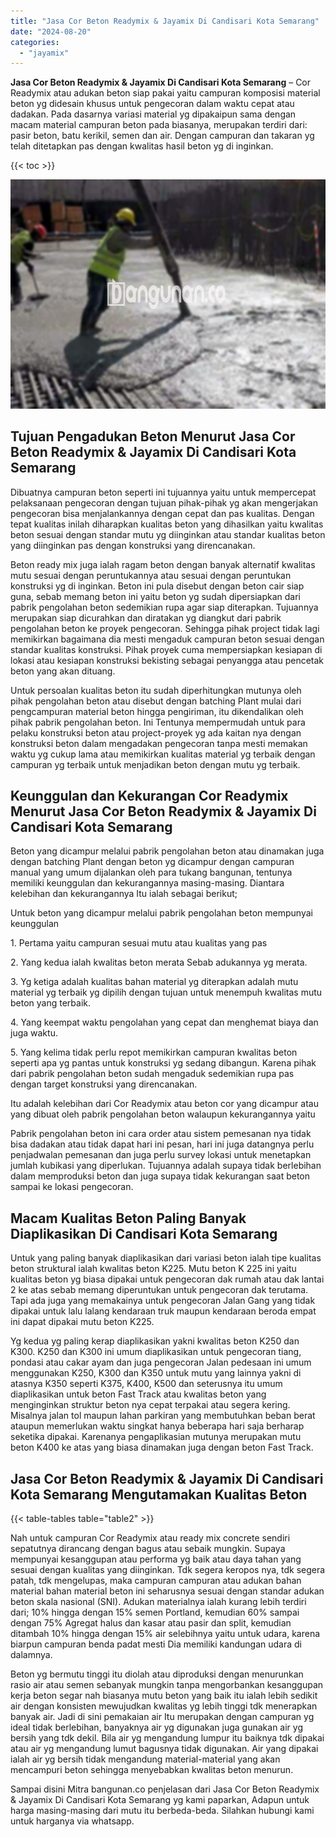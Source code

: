 ```yaml
---
title: "Jasa Cor Beton Readymix & Jayamix Di Candisari Kota Semarang"
date: "2024-08-20"
categories: 
  - "jayamix"
---
```


**Jasa Cor Beton Readymix & Jayamix Di Candisari Kota Semarang** – Cor Readymix atau adukan beton siap pakai yaitu campuran komposisi material beton yg didesain khusus untuk pengecoran dalam waktu cepat atau dadakan. Pada dasarnya variasi material yg dipakaipun sama dengan macam material campuran beton pada biasanya, merupakan terdiri dari: pasir beton, batu kerikil, semen dan air. Dengan campuran dan takaran yg telah ditetapkan pas dengan kwalitas hasil beton yg di inginkan.

{{< toc >}}

![Jasa Cor Beton Readymix & Jayamix Di Candisari Kota Semarang](/images/jasa-cor-readymix-50.png)

## Tujuan Pengadukan Beton Menurut Jasa Cor Beton Readymix & Jayamix Di Candisari Kota Semarang

Dibuatnya campuran beton seperti ini tujuannya yaitu untuk mempercepat pelaksanaan pengecoran dengan tujuan pihak-pihak yg akan mengerjakan pengecoran bisa menjalankannya dengan cepat dan pas kualitas. Dengan tepat kualitas inilah diharapkan kualitas beton yang dihasilkan yaitu kwalitas beton sesuai dengan standar mutu yg diinginkan atau standar kualitas beton yang diinginkan pas dengan konstruksi yang direncanakan.

Beton ready mix juga ialah ragam beton dengan banyak alternatif kwalitas mutu sesuai dengan peruntukannya atau sesuai dengan peruntukan konstruksi yg di inginkan. Beton ini pula disebut dengan beton cair siap guna, sebab memang beton ini yaitu beton yg sudah dipersiapkan dari pabrik pengolahan beton sedemikian rupa agar siap diterapkan. Tujuannya merupakan siap dicurahkan dan diratakan yg diangkut dari pabrik pengolahan beton ke proyek pengecoran. Sehingga pihak project tidak lagi memikirkan bagaimana dia mesti mengaduk campuran beton sesuai dengan standar kualitas konstruksi. Pihak proyek cuma mempersiapkan kesiapan di lokasi atau kesiapan konstruksi bekisting sebagai penyangga atau pencetak beton yang akan dituang.

Untuk persoalan kualitas beton itu sudah diperhitungkan mutunya oleh pihak pengolahan beton atau disebut dengan batching Plant mulai dari pengcampuran material beton hingga pengiriman, itu dikendalikan oleh pihak pabrik pengolahan beton. Ini Tentunya mempermudah untuk para pelaku konstruksi beton atau project-proyek yg ada kaitan nya dengan konstruksi beton dalam mengadakan pengecoran tanpa mesti memakan waktu yg cukup lama atau memikirkan kualitas material yg terbaik dengan campuran yg terbaik untuk menjadikan beton dengan mutu yg terbaik.

## Keunggulan dan Kekurangan Cor Readymix Menurut Jasa Cor Beton Readymix & Jayamix Di Candisari Kota Semarang

Beton yang dicampur melalui pabrik pengolahan beton atau dinamakan juga dengan batching Plant dengan beton yg dicampur dengan campuran manual yang umum dijalankan oleh para tukang bangunan, tentunya memiliki keunggulan dan kekurangannya masing-masing. Diantara kelebihan dan kekurangannya Itu ialah sebagai berikut;

Untuk beton yang dicampur melalui pabrik pengolahan beton mempunyai keunggulan

1\. Pertama yaitu campuran sesuai mutu atau kualitas yang pas

2\. Yang kedua ialah kwalitas beton merata Sebab adukannya yg merata.

3\. Yg ketiga adalah kualitas bahan material yg diterapkan adalah mutu material yg terbaik yg dipilih dengan tujuan untuk menempuh kwalitas mutu beton yang terbaik.

4\. Yang keempat waktu pengolahan yang cepat dan menghemat biaya dan juga waktu.

5\. Yang kelima tidak perlu repot memikirkan campuran kwalitas beton seperti apa yg pantas untuk konstruksi yg sedang dibangun. Karena pihak dari pabrik pengolahan beton sudah mengaduk sedemikian rupa pas dengan target konstruksi yang direncanakan.

Itu adalah kelebihan dari Cor Readymix atau beton cor yang dicampur atau yang dibuat oleh pabrik pengolahan beton walaupun kekurangannya yaitu

Pabrik pengolahan beton ini cara order atau sistem pemesanan nya tidak bisa dadakan atau tidak dapat hari ini pesan, hari ini juga datangnya perlu penjadwalan pemesanan dan juga perlu survey lokasi untuk menetapkan jumlah kubikasi yang diperlukan. Tujuannya adalah supaya tidak berlebihan dalam memproduksi beton dan juga supaya tidak kekurangan saat beton sampai ke lokasi pengecoran.

## Macam Kualitas Beton Paling Banyak Diaplikasikan Di Candisari Kota Semarang

Untuk yang paling banyak diaplikasikan dari variasi beton ialah tipe kualitas beton struktural ialah kwalitas beton K225. Mutu beton K 225 ini yaitu kualitas beton yg biasa dipakai untuk pengecoran dak rumah atau dak lantai 2 ke atas sebab memang diperuntukan untuk pengecoran dak terutama. Tapi ada juga yang memakainya untuk pengecoran Jalan Gang yang tidak dipakai untuk lalu lalang kendaraan truk maupun kendaraan beroda empat ini dapat dipakai mutu beton K225.

Yg kedua yg paling kerap diaplikasikan yakni kwalitas beton K250 dan K300. K250 dan K300 ini umum diaplikasikan untuk pengecoran tiang, pondasi atau cakar ayam dan juga pengecoran Jalan pedesaan ini umum menggunakan K250, K300 dan K350 untuk mutu yang lainnya yakni di atasnya K350 seperti K375, K400, K500 dan seterusnya itu umum diaplikasikan untuk beton Fast Track atau kwalitas beton yang menginginkan struktur beton nya cepat terpakai atau segera kering. Misalnya jalan tol maupun lahan parkiran yang membutuhkan beban berat ataupun memerlukan waktu singkat hanya beberapa hari saja berharap seketika dipakai. Karenanya pengaplikasian mutunya merupakan mutu beton K400 ke atas yang biasa dinamakan juga dengan beton Fast Track.

## Jasa Cor Beton Readymix & Jayamix Di Candisari Kota Semarang Mengutamakan Kualitas Beton

{{< table-tables table="table2" >}}

Nah untuk campuran Cor Readymix atau ready mix concrete sendiri sepatutnya dirancang dengan bagus atau sebaik mungkin. Supaya mempunyai kesanggupan atau performa yg baik atau daya tahan yang sesuai dengan kualitas yang diinginkan. Tdk segera keropos nya, tdk segera patah, tdk mengelupas, maka campuran campuran atau adukan bahan material bahan material beton ini seharusnya sesuai dengan standar adukan beton skala nasional (SNI). Adukan materialnya ialah kurang lebih terdiri dari; 10% hingga dengan 15% semen Portland, kemudian 60% sampai dengan 75% Agregat halus dan kasar atau pasir dan split, kemudian ditambah 10% hingga dengan 15% air selebihnya yaitu untuk udara, karena biarpun campuran benda padat mesti Dia memiliki kandungan udara di dalamnya.

Beton yg bermutu tinggi itu diolah atau diproduksi dengan menurunkan rasio air atau semen sebanyak mungkin tanpa mengorbankan kesanggupan kerja beton segar nah biasanya mutu beton yang baik itu ialah lebih sedikit air dengan konsisten mewujudkan kwalitas yg lebih tinggi tdk menerapkan banyak air. Jadi di sini pemakaian air Itu merupakan dengan campuran yg ideal tidak berlebihan, banyaknya air yg digunakan juga gunakan air yg bersih yang tdk dekil. Bila air yg mengandung lumpur itu baiknya tdk dipakai atau air yg mengandung lumut bagusnya tidak digunakan. Air yang dipakai ialah air yg bersih tidak mengandung material-material yang akan mencampuri beton sehingga menyebabkan kwalitas beton menurun.

Sampai disini Mitra bangunan.co penjelasan dari Jasa Cor Beton Readymix & Jayamix Di Candisari Kota Semarang yg kami paparkan, Adapun untuk harga masing-masing dari mutu itu berbeda-beda. Silahkan hubungi kami untuk harganya via whatsapp.
